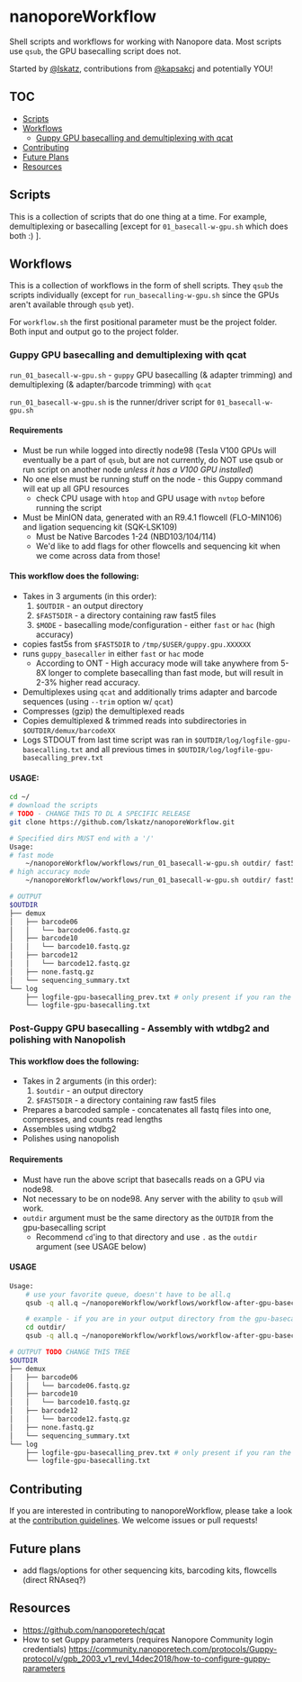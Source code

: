 # nanoporeWorkflow

Shell scripts and workflows for working with Nanopore data. Most scripts use `qsub`, the GPU basecalling script does not.

Started by [@lskatz](https://github.com/lskatz), contributions from [@kapsakcj](https://github.com/kapsakcj) and potentially YOU!

## TOC
  * [Scripts](#scripts)
  * [Workflows](#workflows)
    * [Guppy GPU basecalling and demultiplexing with qcat](#guppy-gpu-basecalling-and-demultiplexing-with-qcat)
  * [Contributing](#contributing)
  * [Future Plans](#future-plans)
  * [Resources](#resources)

## Scripts

This is a collection of scripts that do one thing at a time.  For example, demultiplexing or basecalling [except for `01_basecall-w-gpu.sh` which does both :) ].

## Workflows

This is a collection of workflows in the form of shell scripts.  They `qsub` the scripts individually (except for `run_basecalling-w-gpu.sh` since the GPUs aren't available through `qsub` yet).

For `workflow.sh` the first positional parameter must be the project folder.  Both input and output go to the project folder.

### Guppy GPU basecalling and demultiplexing with qcat

`run_01_basecall-w-gpu.sh` - `guppy` GPU basecalling (& adapter trimming) and demultiplexing (& adapter/barcode trimming) with `qcat`

`run_01_basecall-w-gpu.sh` is the runner/driver script for `01_basecall-w-gpu.sh`

#### Requirements
  * Must be run while logged into directly node98 (Tesla V100 GPUs will eventually be a part of `qsub`, but are not currently, do NOT use qsub or run script on another node _unless it has a V100 GPU installed_)
  * No one else must be running stuff on the node - this Guppy command will eat up all GPU resources
    * check CPU usage with `htop` and GPU usage with `nvtop` before running the script
  * Must be MinION data, generated with an R9.4.1 flowcell (FLO-MIN106) and ligation sequencing kit (SQK-LSK109)
    * Must be Native Barcodes 1-24 (NBD103/104/114)
    * We'd like to add flags for other flowcells and sequencing kit when we come across data from those!

#### This workflow does the following:
  * Takes in 3 arguments (in this order):
    1. `$OUTDIR` - an output directory
    2. `$FAST5DIR` - a directory containing raw fast5 files
    3. `$MODE` - basecalling mode/configuration - either `fast` or `hac` (high accuracy)
  * copies fast5s from `$FAST5DIR` to `/tmp/$USER/guppy.gpu.XXXXXX`
  * runs `guppy_basecaller` in either `fast` or `hac` mode
    * According to ONT - High accuracy mode will take anywhere from 5-8X longer to complete basecalling than fast mode, but will result in 2-3% higher read accuracy. 
  * Demultiplexes using `qcat` and additionally trims adapter and barcode sequences (using `--trim` option w/ `qcat`)
  * Compresses (gzip) the demultiplexed reads
  * Copies demultiplexed & trimmed reads into subdirectories in `$OUTDIR/demux/barcodeXX`
  * Logs STDOUT from last time script was ran in `$OUTDIR/log/logfile-gpu-basecalling.txt` and all previous times in `$OUTDIR/log/logfile-gpu-basecalling_prev.txt`
 
 #### USAGE:
```bash
cd ~/
# download the scripts
# TODO - CHANGE THIS TO DL A SPECIFIC RELEASE
git clone https://github.com/lskatz/nanoporeWorkflow.git

# Specified dirs MUST end with a '/'
Usage: 
# fast mode
    ~/nanoporeWorkflow/workflows/run_01_basecall-w-gpu.sh outdir/ fast5dir/ fast
# high accuracy mode
    ~/nanoporeWorkflow/workflows/run_01_basecall-w-gpu.sh outdir/ fast5dir/ hac

# OUTPUT
$OUTDIR
├── demux
│   ├── barcode06
│   │   └── barcode06.fastq.gz
│   ├── barcode10
│   │   └── barcode10.fastq.gz
│   ├── barcode12
│   │   └── barcode12.fastq.gz
│   ├── none.fastq.gz
│   └── sequencing_summary.txt
└── log
    ├── logfile-gpu-basecalling_prev.txt # only present if you ran the script more than once
    └── logfile-gpu-basecalling.txt
```

### Post-Guppy GPU basecalling - Assembly with wtdbg2 and polishing with Nanopolish

#### This workflow does the following:
  * Takes in 2 arguments (in this order):
    1. `$outdir` - an output directory
    2. `$FAST5DIR` - a directory containing raw fast5 files
  * Prepares a barcoded sample - concatenates all fastq files into one, compresses, and counts read lengths
  * Assembles using wtdbg2
  * Polishes using nanopolish

#### Requirements
  * Must have run the above script that basecalls reads on a GPU via node98.
  * Not necessary to be on node98. Any server with the ability to `qsub` will work.
  * `outdir` argument must be the same directory as the `OUTDIR` from the gpu-basecalling script
    * Recommend `cd`'ing to that directory and use `.` as the `outdir` argument (see USAGE below)

#### USAGE
```bash
Usage: 
    # use your favorite queue, doesn't have to be all.q
    qsub -q all.q ~/nanoporeWorkflow/workflows/workflow-after-gpu-basecalling.sh outdir/ fast5dir/

    # example - if you are in your output directory from the gpu-basecalling script
    cd outdir/
    qsub -q all.q ~/nanoporeWorkflow/workflows/workflow-after-gpu-basecalling.sh . ../FAST5/

# OUTPUT TODO CHANGE THIS TREE
$OUTDIR
├── demux
│   ├── barcode06
│   │   └── barcode06.fastq.gz
│   ├── barcode10
│   │   └── barcode10.fastq.gz
│   ├── barcode12
│   │   └── barcode12.fastq.gz
│   ├── none.fastq.gz
│   └── sequencing_summary.txt
└── log
    ├── logfile-gpu-basecalling_prev.txt # only present if you ran the script more than once
    └── logfile-gpu-basecalling.txt
```


## Contributing
If you are interested in contributing to nanoporeWorkflow, please take a look at the [contribution guidelines](CONTRIBUTING.md). We welcome issues or pull requests!

## Future plans
  * add flags/options for other sequencing kits, barcoding kits, flowcells (direct RNAseq?)
  
## Resources
  * https://github.com/nanoporetech/qcat
  * How to set Guppy parameters (requires Nanopore Community login credentials) https://community.nanoporetech.com/protocols/Guppy-protocol/v/gpb_2003_v1_revl_14dec2018/how-to-configure-guppy-parameters


